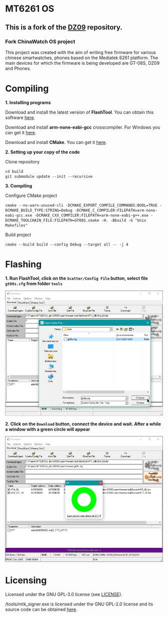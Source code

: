 # MT6261 OS
## This is a fork of the [DZ09](https://github.com/MediatekInfo/DZ09) repository.
### Fork ChinaWatch OS project

This project was created with the aim of writing free firmware for various сhinese smartwatches, phones based on the Mediatek 6261 platform. The main devices for which the firmware is being developed are GT-08S, DZ09 and Phones.

# Compiling
**1. Installing programs**

Download and install the latest version of **FlashTool**. You can obtain this software [here](https://androidmtk.com/download-mtk-flash-tool).

Download and install **arm-none-eabi-gcc** crosscompiler. For Windows you can get it [here](https://gnutoolchains.com/arm-eabi/).

Download and install **CMake**. You can get it [here](https://cmake.org/download/).

**2. Setting up your copy of the code**

Clone repository
```
cd build
git submodule update --init --recursive
```

**3. Compiling**

Configure CMake project
```
cmake --no-warn-unused-cli -DCMAKE_EXPORT_COMPILE_COMMANDS:BOOL=TRUE -DCMAKE_BUILD_TYPE:STRING=Debug -DCMAKE_C_COMPILER:FILEPATH=arm-none-eabi-gcc.exe -DCMAKE_CXX_COMPILER:FILEPATH=arm-none-eabi-g++.exe -DCMAKE_TOOLCHAIN_FILE:FILEPATH=GT08S.cmake -H. -Bbuild -G "Unix Makefiles"
```

Build project
```
cmake --build build --config Debug --target all -- -j 4
```
# Flashing
**1. Run FlashTool, click on the ```Scatter/Config File``` button, select file ```gt08s.cfg``` from folder ```tools```**

![FlashTool scatter file](flashtool_1.png)

**2. Click on the ```Download``` button, connect the device and wait. After a while a window with a green circle will appear**

![FlashTool flashing done](flashtool_2.png)

# Licensing
Licensed under the GNU GPL-3.0 license (see [LICENSE](LICENSE)).

/tools/mtk_signer.exe is licensed under the GNU GPL-2.0 license and its source code can be obtained [here](https://github.com/MediatekInfo/mtk_sign).
